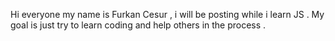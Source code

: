 Hi everyone my name is Furkan Cesur , i will be posting while i learn JS . My goal is just try to learn coding and help others in the process .


